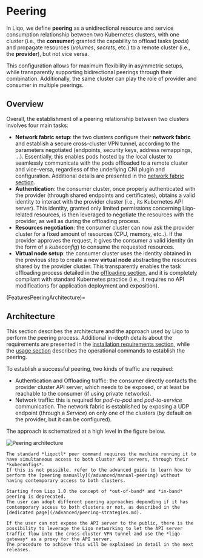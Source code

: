 # Peering

In Liqo, we define **peering** as a unidirectional resource and service consumption relationship between two Kubernetes clusters, with one cluster (i.e., the **consumer**) granted the capability to offload tasks (*pods*) and propagate resources (*volumes*, *secrets*, etc.) to a remote cluster (i.e., the **provider**), but not vice versa.

This configuration allows for maximum flexibility in asymmetric setups, while transparently supporting bidirectional peerings through their combination.
Additionally, the same cluster can play the role of provider and consumer in multiple peerings.

## Overview

Overall, the establishment of a peering relationship between two clusters involves four main tasks:

* **Network fabric setup**: the two clusters configure their **network fabric** and establish a secure cross-cluster VPN tunnel, according to the parameters negotiated (endpoints, security keys, address remappings, ...).
Essentially, this enables pods hosted by the local cluster to seamlessly communicate with the pods offloaded to a remote cluster and vice-versa, regardless of the underlying CNI plugin and configuration.
Additional details are presented in the [network fabric section](/features/network-fabric).
* **Authentication**: the consumer cluster, once properly authenticated with the provider (through shared endpoints and certificates), obtains a valid identity to interact with the provider cluster (i.e., its Kubernetes API server).
This identity, granted only limited permissions concerning Liqo-related resources, is then leveraged to negotiate the resources with the provider, as well as during the offloading process.
* **Resources negotiation**: the consumer cluster can now ask the provider cluster for a fixed amount of resources (CPU, memory, etc..).
If the provider approves the request, it gives the consumer a valid identity (in the form of a *kubeconfig*) to consume the requested resources.
* **Virtual node setup**: the consumer cluster uses the identity obtained in the previous step to create a new **virtual node** abstracting the resources shared by the provider cluster.
This transparently enables the task offloading process detailed in the [offloading section](/features/offloading), and it is completely compliant with standard Kubernetes practice (i.e., it requires no API modifications for application deployment and exposition).

(FeaturesPeeringArchitecture)=

## Architecture

This section describes the architecture and the approach used by Liqo to perform the peering process.
Additional in-depth details about the requirements are presented in the [installation requirements section](/installation/requirements), while the [usage section](/usage/peer) describes the operational commands to establish the peering.

To establish a successful peering, two kinds of traffic are required:

* Authentication and Offloading traffic: the consumer directly contacts the provider cluster API server, which needs to be exposed, or at least be reachable to the consumer (if using private networks).
* Network traffic: this is required for *pod-to-pod* and *pod-to-service* communication.
The network fabric is established by exposing a UDP endpoint (through a *Service*) on only one of the clusters (by default on the provider, but it can be configured).

The approach is schematized at a high level in the figure below.

![Peering architecture](/_static/images/features/peering/peering-arch.drawio.svg)

```{admonition} Note
The standard *liqoctl* peer command requires the machine running it to have simultaneous access to both cluster API servers, through their *kubeconfigs*.
If this is not possible, refer to the advanced guide to learn how to perform the [peering manually](/advanced/manual-peering) without having contemporary access to both clusters.
```

```{warning}
Starting from Liqo 1.0 the concept of *out-of-band* and *in-band* peering is deprecated.
The user can adopt different peering approaches depending if it has contemporary access to both clusters or not, as described in the [dedicated page](/advanced/peering-strategies.md). 

If the user can not expose the API server to the public, there is the possibility to leverage the Liqo networking to let the API server traffic flow into the cross-cluster VPN tunnel and use the *liqo-gateway* as a proxy for the API server.
The procedure to achieve this will be explained in detail in the next releases.  
```
